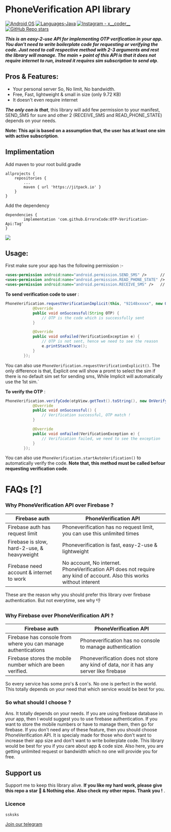 # **PhoneVerification API library**

<p align="left">
  <a href="#"><img alt="Android OS" src="https://img.shields.io/badge/OS-Android-3DDC84?style=flat-square&logo=android"></a>
  <a href="#"><img alt="Languages-Java" src="https://img.shields.io/badge/Language-Java-1DA1F2?style=flat-square&logo=java"></a>
  <a href="https://www.instagram.com/x__coder__x/"><img alt="Instagram - x__coder__" src="https://img.shields.io/badge/Instagram-x____coder____x-lightgrey"></a>
  <a href="#"><img alt="GitHub Repo stars" src="https://img.shields.io/github/stars/ErrorxCode/OTP-Verification-Api?style=social"></a>
  </p>
  
***This is an easy-2-use API for implementing OTP verification in your app. You don't need to write boilerplate code for requesting or verifying the code.
  Just need to call respective method with 2-3 arguments and rest the library will manage. The main + point of this API is that it does not require internet to run, instead
  it requires sim subscription to send otp***.

## Pros & Features:
- Your personal server So, No limit, No bandwidth.
- Free, Fast, lightweight & small in size (only 9.72 KB)
- It doesn't even require internet

***The only con is that***, this library will add few permission to your manifest, SEND_SMS for sure and other 2 (RECEIVE_SMS and READ_PHONE_STATE) depends on your needs.

**Note: This api is based on a assumption that, the user has at least one sim with active subscription**.


## Implimentation
Add maven to your root build.gradle
```
allprojects {
	repositories {
		...
		maven { url 'https://jitpack.io' }
	}
}
```
Add the dependency
```
dependencies {
	    implementation 'com.github.ErrorxCode:OTP-Verification-Api:Tag'
}
```
[![](https://jitpack.io/v/ErrorxCode/OTP-Verification-Api.svg)](https://jitpack.io/#ErrorxCode/OTP-Verification-Api)



## Usage:
First make sure your app has the following permission :- 
```xml
<uses-permission android:name="android.permission.SEND_SMS" />		// Required to use this library
<uses-permission android:name="android.permission.READ_PHONE_STATE" /> 	// Only, if you use requestVerificationImplicit()
<uses-permission android:name="android.permission.RECEIVE_SMS" />  	// Only if you use startAutoVerification()
```
**To send verification code to user** :
```java
PhoneVerification.requestVerificationImplicit(this, "92148xxxxx", new OnCodeSentCallback() {
            @Override
            public void onSuccessful(String OTP) {
                // OTP is the code which is successfully sent
            }

            @Override
            public void onFailed(VerificationException e) {
                // OTP is not sent, hence we need to see the reason
                e.printStackTrace();
            }
        });
```

You can also use `PhoneVerification.requestVerificationExplicit()`. The only difference is that, Explicit one will show a promt to select the sim if there is no default sim set for sending sms, While Implicit will automatically use the 1st sim.`

**To verify the OTP** :
```java
PhoneVerification.verifyCode(otpView.getText().toString(), new OnVerifyCallback() {
            @Override
            public void onSuccessful() {
                // Verification successful, OTP match !
            }

            @Override
            public void onFailed(VerificationException e) {
                // Verification failed, we need to see the exception
            }
        });
```
You can also use `PhoneVerification.startAutoVerification()` to automatically verify the code. **Note that, this method must be called befour requesting verification code**.

# FAQs [?]

### Why PhoneVerification API over Firebase ?
| Firebase auth 							| PhoneVerification API						|
| --------------------------------------------------------------------- | ------------------------------------------------------------- |
| Firebase auth has request limit   					| Phoneverification has no request limit, you can use this unlimited times  |
| Firebase is slow, hard-2-use, & heavyweight   			| Phoneverification is fast, easy-2-use & lightweight			    |
| Firebase need account & internet to work 				| No account, No internet. PhoneVerification API does not require any kind of account. Also this works without interent |

These are the reason why you should prefer this library over firebase authentication. But not everytime, see why 👎

### Why Firebase over PhoneVerification API ?
| Firebase auth 							| PhoneVerification API						|
| --------------------------------------------------------------------- | ------------------------------------------------------------- |
| Firebase has console from where you can manage authentications	| Phoneverification has no console to manage authentication     |
| Firebase stores the mobile number which are been verified.		| Phoneverification does not store any kind of data, nor it has any server like firebase |

So every service has some pro's & con's. No one is perfect in the world. This totally depends on your need that which service would be best for you.

### So what should I choose ?
Ans. It totally depends on your needs. If you are using firebase database in your app, then I would suggest you to use firebase authentication.
If you want to store the mobile numbers or have to manage them, then go for firebase. If you don't need any of these feature, then you should choose PhoneVerification API.
 It is specialy made for those who don't want to increase their app size and don't want to write boilerplate code. This library would be best for you if you care about app & code size. Also here, you are getting unlimited request or bandwidth which no one will provide you for free.


## Support us
Support me to keep this library alive.
**If you like my hard work, please give this repo a star 🌟 & Nothing else.**
**Also check my other repos. Thank you !**
.

### Licence
```
ssksks
```

[Join our telegram ](http://t.me/AndroDeveloperss)
